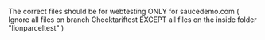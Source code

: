 The correct files should be for webtesting ONLY for saucedemo.com ( Ignore all files on branch Checktariftest EXCEPT all files on the inside folder "lionparceltest" )
